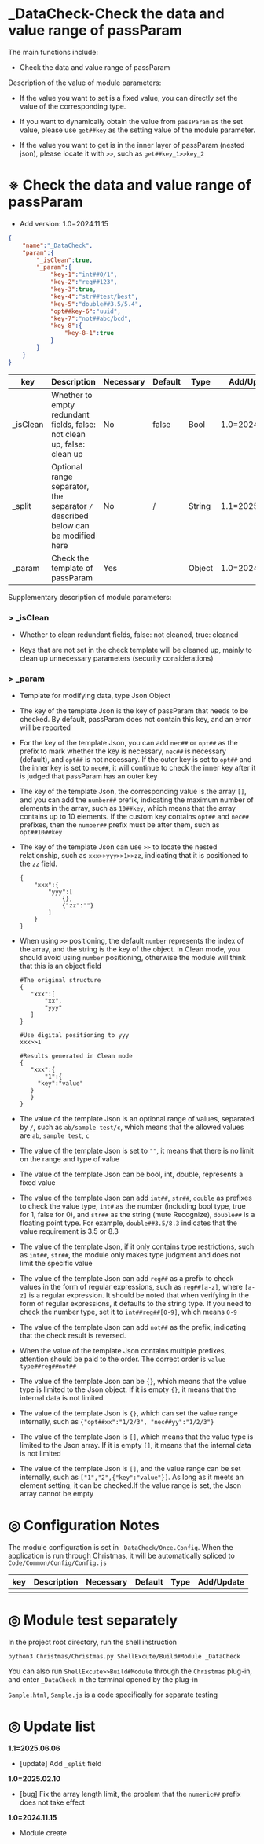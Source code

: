 # _DataCheck-Check the data and value range of passParam

The main functions include:

- Check the data and value range of passParam

Description of the value of module parameters:

- If the value you want to set is a fixed value, you can directly set the value of the corresponding type.

- If you want to dynamically obtain the value from `passParam` as the set value, please use `get##key` as the setting value of the module parameter.

- If the value you want to get is in the inner layer of passParam (nested json), please locate it with `>>`, such as `get##key_1>>key_2`

# ※ Check the data and value range of passParam

- Add version: 1.0=2024.11.15

```json
{
    "name":"_DataCheck",
    "param":{
        "_isClean":true,
        "_param":{
            "key-1":"int##0/1",
            "key-2":"reg##123",
            "key-3":true,
            "key-4":"str##test/best",
            "key-5":"double##3.5/5.4",
            "opt##key-6":"uuid",
            "key-7":"not##abc/bcd",
            "key-8":{
                "key-8-1":true
            }
        }
    }
}
```

| key           | Description                                                  | Necessary | Default | Type   | Add/Update     |
| ------------- | ------------------------------------------------------------ | --------- | ------- | ------ | -------------- |
| _isClean | Whether to empty redundant fields, false: not clean up, false: clean up | No        | false   | Bool   | 1.0=2024.11.15 |
| _split | Optional range separator, the separator `/` described below can be modified here | No | / | String | 1.1=2025.06.06 |
| _param | Check the template of passParam | Yes | | Object | 1.0=2024.11.15 |

Supplementary description of module parameters:

### > _isClean

- Whether to clean redundant fields, false: not cleaned, true: cleaned

- Keys that are not set in the check template will be cleaned up, mainly to clean up unnecessary parameters (security considerations)

### > _param

- Template for modifying data, type Json Object

- The key of the template Json is the key of passParam that needs to be checked. By default, passParam does not contain this key, and an error will be reported

- For the key of the template Json, you can add `nec##` or `opt##` as the prefix to mark whether the key is necessary, `nec##` is necessary (default), and `opt##` is not necessary. If the outer key is set to `opt##` and the inner key is set to `nec##`, it will continue to check the inner key after it is judged that passParam has an outer key

- The key of the template Json, the corresponding value is the array `[]`, and you can add the `number##` prefix, indicating the maximum number of elements in the array, such as `10##key`, which means that the array contains up to 10 elements. If the custom key contains `opt##` and `nec##` prefixes, then the `number##` prefix must be after them, such as `opt##10##key`

- The key of the template Json can use `>>` to locate the nested relationship, such as `xxx>>yyy>>1>>zz`, indicating that it is positioned to the `zz` field.

    ```
    {
    	"xxx":{
    		"yyy":[
    			{},
    			{"zz":""}
    		]
    	}
    }
    ```

- When using `>>` positioning, the default `number` represents the index of the array, and the string is the key of the object. In Clean mode, you should avoid using `number` positioning, otherwise the module will think that this is an object field

     ```
    #The original structure
    {
    	"xxx":[
    		"xx",
    		"yyy"
    	]
    }
    
    #Use digital positioning to yyy
    xxx>>1
    
    #Results generated in Clean mode
    {
    	"xxx":{
    		"1":{
          "key":"value"
        }
    	}
    }
    ```

- The value of the template Json is an optional range of values, separated by `/`, such as `ab/sample test/c`, which means that the allowed values are `ab`, `sample test`, `c`

- The value of the template Json is set to `""`, it means that there is no limit on the range and type of value

- The value of the template Json can be bool, int, double,  represents a fixed value

- The value of the template Json can add `int##`, `str##`, `double` as prefixes to check the value type, `int#` as the number (including bool type, true for 1, false for 0), and `str##` as the string (mute Recognize), `double##` is a floating point type. For example, `double##3.5/8.3` indicates that the value requirement is 3.5 or 8.3

- The value of the template Json, if it only contains type restrictions, such as `int##`, `str##`, the module only makes type judgment and does not limit the specific value

- The value of the template Json can add `reg##` as a prefix to check values in the form of regular expressions, such as `reg##[a-z]`, where `[a-z]` is a regular expression. It should be noted that when verifying in the form of regular expressions, it defaults to the string type. If you need to check the number type, set it to `int##reg##[0-9]`, which means `0-9`

- The value of the template Json can add `not##` as the prefix, indicating that the check result is reversed.

- When the value of the template Json contains multiple prefixes, attention should be paid to the order. The correct order is `value type##reg##not##`

- The value of the template Json can be `{}`, which means that the value type is limited to the Json object. If it is empty `{}`, it means that the internal data is not limited

- The value of the template Json is `{}`, which can set the value range internally, such as `{"opt##xx":"1/2/3", "nec##yy":"1/2/3"}`

- The value of the template Json is `[]`, which means that the value type is limited to the Json array. If it is empty `[]`, it means that the internal data is not limited

- The value of the template Json is `[]`, and the value range can be set internally, such as `["1","2",{"key":"value"}]`. As long as it meets an element setting, it can be checked.If the value range is set, the Json array cannot be empty

# ◎ Configuration Notes

The module configuration is set in `_DataCheck/Once.Config`. When the application is run through Christmas, it will be automatically spliced to `Code/Common/Config/Config.js`

| key                                       | Description                                                  | Necessary | Default     | Type   | Add/Update     |
| ----------------------------------------- | ------------------------------------------------------------ | --------- | ----------- | ------ | -------------- |
|      |             |           |         |      |            |

# ◎ Module test separately

In the project root directory, run the shell instruction

```
python3 Christmas/Christmas.py ShellExcute/Build#Module _DataCheck
```

You can also run `ShellExcute>>Build#Module` through the `Christmas` plug-in, and enter `_DataCheck` in the terminal opened by the plug-in

`Sample.html`, `Sample.js` is a code specifically for separate testing

# ◎ Update list

**1.1=2025.06.06**

- [update] Add `_split` field

**1.0=2025.02.10**

- [bug] Fix the array length limit, the problem that the `numeric##` prefix does not take effect

**1.0=2024.11.15**

- Module create
